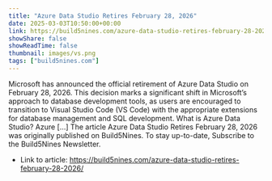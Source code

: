```yaml
---
title: "Azure Data Studio Retires February 28, 2026"
date: 2025-03-03T10:50:00+00:00
link: https://build5nines.com/azure-data-studio-retires-february-28-2026/
showShare: false
showReadTime: false
thumbnail: images/vs.png
tags: ["build5nines.com"]
---
```

Microsoft has announced the official retirement of Azure Data Studio on February 28, 2026. This decision marks a significant shift in Microsoft’s approach to database development tools, as users are encouraged to transition to Visual Studio Code (VS Code) with the appropriate extensions for database management and SQL development. What is Azure Data Studio? Azure […]
The article Azure Data Studio Retires February 28, 2026 was originally published on Build5Nines. To stay up-to-date, Subscribe to the Build5Nines Newsletter.

- Link to article: https://build5nines.com/azure-data-studio-retires-february-28-2026/